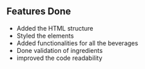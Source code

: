 ## Features Done

* Added the HTML structure
* Styled the elements
* Added functionalities for all the beverages
* Done validation of ingredients
* improved the code readability